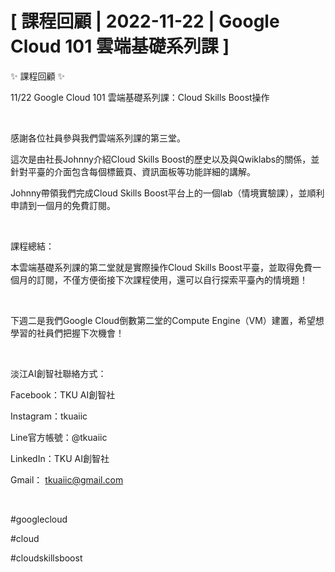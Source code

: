 # [ 課程回顧 | 2022-11-22 | Google Cloud 101 雲端基礎系列課 ]

✨ 課程回顧 ✨

11/22 Google Cloud 101 雲端基礎系列課：Cloud Skills Boost操作

&nbsp;

感謝各位社員參與我們雲端系列課的第三堂。

這次是由社長Johnny介紹Cloud Skills Boost的歷史以及與Qwiklabs的關係，並針對平臺的介面包含每個標籤頁、資訊面板等功能詳細的講解。

Johnny帶領我們完成Cloud Skills Boost平台上的一個lab（情境實驗課），並順利申請到一個月的免費訂閱。

&nbsp;

課程總結：

本雲端基礎系列課的第二堂就是實際操作Cloud Skills Boost平臺，並取得免費一個月的訂閱，不僅方便銜接下次課程使用，還可以自行探索平臺內的情境題！

&nbsp;

下週二是我們Google Cloud倒數第二堂的Compute Engine（VM）建置，希望想學習的社員們把握下次機會！

&nbsp;

淡江AI創智社聯絡方式：

Facebook：TKU AI創智社

Instagram：tkuaiic

Line官方帳號：@tkuaiic

LinkedIn：TKU AI創智社

Gmail： <tkuaiic@gmail.com>

&nbsp;

\#googlecloud

\#cloud

\#cloudskillsboost
